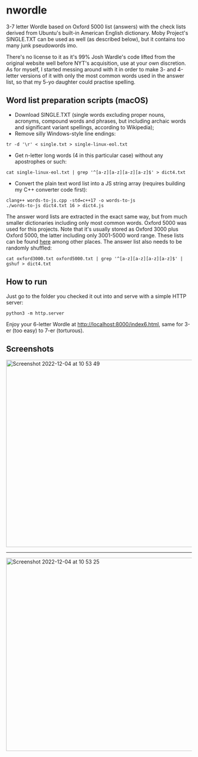 # nwordle
3-7 letter Wordle based on Oxford 5000 list (answers) with the check lists derived from Ubuntu's built-in American English dictionary. Moby Project's SINGLE.TXT can be used as well (as described below), but it contains too many junk pseudowords imo.

There's no license to it as it's 99% Josh Wardle's code lifted from the original website well before NYT's acquisition, use at your own discretion. As for myself, I started messing around with it in order to make 3- and 4-letter versions of it with only the most common words used in the answer list, so that my 5-yo daughter could practise spelling.

## Word list preparation scripts (macOS)
* Download SINGLE.TXT (single words excluding proper nouns, acronyms, compound words and phrases, but including archaic words and significant variant spellings, according to Wikipedia);
* Remove silly Windows-style line endings:
```
tr -d '\r' < single.txt > single-linux-eol.txt
```
* Get n-letter long words (4 in this particular case) without any apostrophes or such:
```
cat single-linux-eol.txt | grep '^[a-z][a-z][a-z][a-z]$' > dict4.txt
```
* Convert the plain text word list into a JS string array (requires building my C++ converter code first):
```
clang++ words-to-js.cpp -std=c++17 -o words-to-js
./words-to-js dict4.txt 16 > dict4.js
```

The answer word lists are extracted in the exact same way, but from much smaller dictionaries including only most common words. Oxford 5000 was used for this projects. Note that it's usually stored as Oxford 3000 plus Oxford 5000, the latter including only 3001-5000 word range. These lists can be found [here](https://github.com/jnoodle/English-Vocabulary-Word-List) among other places.
The answer list also needs to be randomly shuffled:
```
cat oxford3000.txt oxford5000.txt | grep '^[a-z][a-z][a-z][a-z]$' | gshuf > dict4.txt
```

## How to run
Just go to the folder you checked it out into and serve with a simple HTTP server:
```
python3 -m http.server
```
Enjoy your 6-letter Wordle at <http://localhost:8000/index6.html>, same for 3-er (too easy) to 7-er (torturous).

## Screenshots
<img width="508" alt="Screenshot 2022-12-04 at 10 53 49" src="https://user-images.githubusercontent.com/37587207/205473494-79fb4e5e-a3b7-413d-b1b0-afa7664d6844.png">

---

<img width="524" alt="Screenshot 2022-12-04 at 10 53 25" src="https://user-images.githubusercontent.com/37587207/205473571-9a34dd33-aff3-4cf6-99d8-6d386a019575.png">

